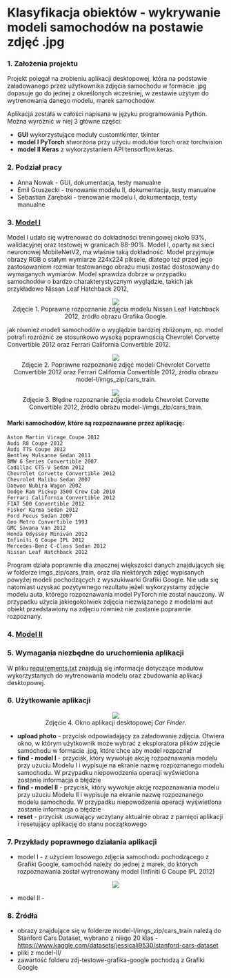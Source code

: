 # Klasyfikacja obiektów - wykrywanie modeli samochodów na postawie zdjęć .jpg



### 1. Założenia projektu
Projekt polegał na zrobieniu aplikacji desktopowej, która na podstawie załadowanego przez użytkownika zdjęcia samochodu w formacie .jpg dopasuje go do jednej z określonych wcześniej, w zestawie użytym do wytrenowania danego modelu, marek samochodów.

Aplikacja została w całości napisana w języku programowania Python. Można wyróżnić w niej 3 główne części: 
* **GUI** wykorzystujące moduły customtkinter, tkinter
* **model I PyTorch** stworzona przy użyciu modułów torch oraz torchvision
* **model II Keras** z wykorzystaniem API tensorflow.keras.



### 2. Podział pracy
* Anna Nowak - GUI, dokumentacja, testy manualne
* Emil Gruszecki - trenowanie modelu II, dokumentacja, testy manualne
* Sebastian Zarębski - trenowanie modelu I, dokumentacja, testy manualne



### 3. [Model I](https://github.com/dzikieAppusy/AO_IS5/tree/main/model-I)
Model I udało się wytrenować do dokładności treningowej około 93%, walidacyjnej oraz testowej w granicach 88-90%. Model I, oparty na sieci neuronowej MobileNetV2, ma właśnie taką dokładność. Model przyjmuje obrazy RGB o stałym wymiarze 224x224 piksele, dlatego też przed jego zastosowaniem rozmiar testowanego obrazu musi zostać dostosowany do wymaganych wymiarów. Model sprawdza dobrze w przypadku samochodów o bardzo charakterystycznym wyglądzie, takich jak przykładowo Nissan Leaf Hatchback 2012,

<p align="center">
  <img src="./readme-zdj/zdj1.png" />
  <br />
  Zdjęcie 1. Poprawne rozpoznanie zdjęcia modelu Nissan Leaf Hatchback 2012, źródło obrazu Grafika Google.
</p>

jak również modeli samochodów o wyglądzie bardziej zbliżonym, np. model potrafi rozróżnić ze stosunkowo wysoką poprawnością Chevrolet Corvette Convertible 2012 oraz Ferrari California Convertible 2012. 

<p align="center">
  <img src="./readme-zdj/zdj2.png" />
  <br />
  Zdjęcie 2. Poprawne rozpoznanie zdjęć modeli Chevrolet Corvette Convertible 2012 oraz Ferrari California Convertible 2012, źródło obrazu model-I/imgs_zip/cars_train.
</p>
<p align="center">
  <img src="./readme-zdj/zdj3.png" />
  <br />
  Zdjęcie 3. Błędne rozpoznanie zdjęcia modelu Chevrolet Corvette Convertible 2012, źródło obrazu model-I/imgs_zip/cars_train.
</p>

#### Marki samochodów, które są rozpoznawane przez aplikację:
```
Aston Martin Virage Coupe 2012
Audi R8 Coupe 2012
Audi TTS Coupe 2012
Bentley Mulsanne Sedan 2011
BMW 6 Series Convertible 2007
Cadillac CTS-V Sedan 2012
Chevrolet Corvette Convertible 2012
Chevrolet Malibu Sedan 2007
Daewoo Nubira Wagon 2002
Dodge Ram Pickup 3500 Crew Cab 2010
Ferrari California Convertible 2012
FIAT 500 Convertible 2012
Fisker Karma Sedan 2012
Ford Focus Sedan 2007
Geo Metro Convertible 1993
GMC Savana Van 2012
Honda Odyssey Minivan 2012
Infiniti G Coupe IPL 2012
Mercedes-Benz C-Class Sedan 2012
Nissan Leaf Hatchback 2012
```

Program działa poprawnie dla znacznej większości danych znajdujących się w folderze imgs_zip/cars_train, oraz dla niektórych zdjęć wypisanych powyżej modeli pochodzących z wyszukiwarki Grafiki Google. Nie uda się natomiast uzyskać pozytywnego rezultatu jeżeli wykorzystamy zdjęcie modelu auta, którego rozpoznawania model PyTorch nie został nauczony. W przypadku użycia jakiegokolwiek zdjęcia niezwiązanego z modelami aut obiekt przedstawiony na zdjęciu również nie zostanie poprawnie rozpoznany.



### 4. [Model II](https://github.com/dzikieAppusy/AO_IS5/tree/main/model-II)



### 5. Wymagania niezbędne do uruchomienia aplikacji
W pliku [requirements.txt](https://github.com/dzikieAppusy/AO_IS5/blob/main/requirements.txt) znajdują się informacje dotyczące modułów wykorzystanych do wytrenowania modelu oraz zbudowania aplikacji desktopowej.



### 6. Użytkowanie aplikacji


<p align="center">
  <img src="./readme-zdj/zdj5.png" />
  <br />
  Zdjęcie 4. Okno aplikacji desktopowej <I>Car Finder</I>.
</p>

* **upload photo** - przycisk odpowiadający za załadowanie zdjęcia. Otwiera okno, w którym użytkownik może wybrać z eksploratora plików zdjęcie samochodu w formacie .jpg, które chce aby model rozpoznał
* **find - model I** - przycisk, który wywołuje akcję rozpoznawania modelu przy użuciu Modelu I i wypisuje na ekranie nazwę rozpoznanego modelu samochodu. W przypadku niepowodzenia operacji wyświetlona zostanie informacja o błędzie
* **find - model II** - przycisk, który wywołuje akcję rozpoznawania modelu przy użuciu Modelu II i wypisuje na ekranie nazwę rozpoznanego modelu samochodu. W przypadku niepowodzenia operacji wyświetlona zostanie informacja o błędzie
* **reset** - przycisk usuwający wczytany aktualnie obraz z pamięci aplikacji i resetujący aplikację do stanu początkowego



### 7. Przykłady poprawnego działania aplikacji
* model I - z użyciem losowego zdjęcia samochodu pochodzącego z Grafiki Google, samochód należy do jednej z marek, do których rozpoznawania został wytrenowany model (Infiniti G Coupe IPL 2012)
<p align="center">
  <img src="./readme-zdj/zdj4.png" />
</p>

* model II - 



### 8. Źródła
* obrazy znajdujące się w folderze model-I/imgs_zip/cars_train należą do Stanford Cars Dataset, wybrano z niego 20 klas - https://www.kaggle.com/datasets/jessicali9530/stanford-cars-dataset
* pliki z model-II/
* zawartość folderu zdj-testowe-grafika-google pochodzą z Grafiki Google



